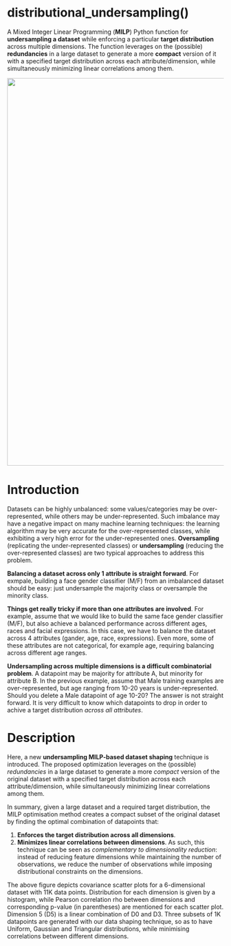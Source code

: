 # distributional_undersampling()
A Mixed Integer Linear Programming (**MILP**) Python function for **undersampling a dataset** while enforcing a particular **target distribution** across multiple dimensions. The function leverages on the (possible) **redundancies** in a large dataset to generate a more **compact** version of it with a specified target distribution across each attribute/dimension, while simultaneously minimizing linear correlations among them. 

<img src="https://github.com/bbonik/distributional_dataset_undersampling/blob/master/data/example.png" width="900" height="900">

# Introduction
Datasets can be highly unbalanced: some values/categories may be over-represented, while others may be under-represented. Such imbalance may have a negative impact on many machine learning techniques: the learning algorithm may be very accurate for the over-represented classes, while exhibiting a very high error for the under-represented ones. **Oversampling** (replicating the under-represented classes) or **undersampling** (reducing the over-represented classes) are two typical approaches to address this problem. 

**Balancing a dataset across only 1 attribute is straight forward**. For exmpale, building a face gender classifier (M/F) from an imbalanced dataset should be easy: just undersample the majority class or oversample the minority class. 

**Things get really tricky if more than one attributes are involved**. For example, assume that we would like to build the same face gender classifier (M/F), but also achieve a balanced performance across different ages, races and facial expressions. In this case, we have to balance the dataset across 4 attributes (gander, age, race, expressions). Even more, some of these attributes are not categorical, for example age, requiring balancing across different age ranges. 

**Undersampling across multiple dimensions is a difficult combinatorial problem**. A datapoint may be majority for attribute A, but minority for attribute B. In the previous example, assume that Male training examples are over-represented, but age ranging from 10-20 years is under-represented. Should you delete a Male datapoint of age 10-20? The answer is not straight forward. It is very difficult to know which datapoints to drop in order to achive a target distribution *across all attributes*. 

# Description
Here, a new **undersampling MILP-based dataset shaping** technique is introduced. The proposed optimization leverages on the (possible) *redundancies* in a large dataset to generate a more *compact* version of the original dataset with a specified target distribution across each attribute/dimension, while simultaneously minimizing linear correlations among them. 

In summary, given a large dataset and a required target distribution, the MILP optimisation method creates a compact subset of the original dataset by finding the optimal combination of datapoints that:
1. **Enforces the target distribution across all dimensions**.
2. **Minimizes linear correlations between dimensions**.
As such, this technique can be seen as *complementary to dimensionality reduction*: instead of reducing feature dimensions while maintaining the number of observations, we reduce the number of observations while imposing distributional constraints on the dimensions.

The above figure depicts covariance scatter plots for a 6-dimensional dataset with 11K data points. Distribution for each dimension is given by a histogram, while Pearson correlation rho between dimensions and corresponding p-value (in parentheses) are mentioned for each scatter plot. Dimension 5 (D5) is a linear combination of D0 and D3. Three subsets of 1K datapoints are generated with our data shaping technique, so as to have Uniform, Gaussian and Triangular distributions, while minimising correlations between different dimensions.
